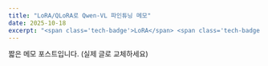 ```yaml
---
title: "LoRA/QLoRA로 Qwen-VL 파인튜닝 메모"
date: 2025-10-18
excerpt: "<span class='tech-badge'>LoRA</span> <span class='tech-badge'>Qwen-VL</span> <span class='tech-badge'>Curriculum</span>"
---
```

짧은 메모 포스트입니다. (실제 글로 교체하세요)
